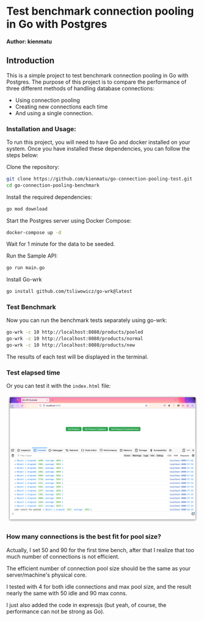 # Test benchmark connection pooling in Go with Postgres
#### Author: kienmatu

## Introduction
This is a simple project to test benchmark connection pooling in Go with Postgres. 
The purpose of this project is to compare the performance of three different methods of handling database connections: 
- Using connection pooling
- Creating new connections each time
- And using a single connection.

### Installation and Usage:

To run this project, you will need to have Go and docker installed on your system.
Once you have installed these dependencies, you can follow the steps below:

Clone the repository:

```bash
git clone https://github.com/kienmatu/go-connection-pooling-test.git
cd go-connection-pooling-benchmark
```

Install the required dependencies:

```bash
go mod download
```
Start the Postgres server using Docker Compose:

```bash
docker-compose up -d
```
Wait for 1 minute for the data to be seeded.

Run the Sample API:
```bash
go run main.go
```

Install Go-wrk
```bash
go install github.com/tsliwowicz/go-wrk@latest
```
### Test Benchmark
Now you can run the benchmark tests separately using go-wrk:

```bash
go-wrk -c 10 http://localhost:8080/products/pooled
go-wrk -c 10 http://localhost:8080/products/normal
go-wrk -c 10 http://localhost:8080/products/new
```

The results of each test will be displayed in the terminal.

### Test elapsed time
Or you can test it with the `index.html` file:

![test.png](test.png)

### How many connections is the best fit for pool size?
Actually, I set 50 and 90 for the first time bench, after that I realize that too much number of connections is not efficient.

The efficient number of connection pool size should be the same as your server/machine's physical core.

I tested with 4 for both idle connections and max pool size, and the result nearly the same with 50 idle and 90 max conns.


I just also added the code in expressjs (but yeah, of course, the performance can not be strong as Go).